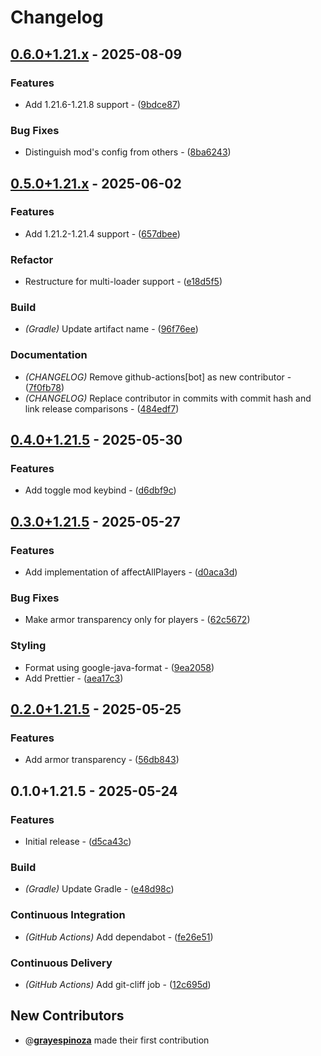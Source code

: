 # Changelog

## [0.6.0+1.21.x](https://github.com/grayespinoza/ldt/compare/0.5.0+1.21.x..0.6.0+1.21.x) - 2025-08-09

### Features

- Add 1.21.6-1.21.8 support - ([9bdce87](https://github.com/grayespinoza/ldt/commit/9bdce87a893df96518d412cb2a14b2f78277b40c))

### Bug Fixes

- Distinguish mod's config from others - ([8ba6243](https://github.com/grayespinoza/ldt/commit/8ba62439b77fc5d1286106b4f13562368a64ac1f))
## [0.5.0+1.21.x](https://github.com/grayespinoza/ldt/compare/0.4.0+1.21.5..0.5.0+1.21.x) - 2025-06-02

### Features

- Add 1.21.2-1.21.4 support - ([657dbee](https://github.com/grayespinoza/ldt/commit/657dbeeb4fe4450387d1b77ac3d43be5efbc0304))

### Refactor

- Restructure for multi-loader support - ([e18d5f5](https://github.com/grayespinoza/ldt/commit/e18d5f5547fb16b704e8d8525e2f84f363b325bb))

### Build

- *(Gradle)* Update artifact name - ([96f76ee](https://github.com/grayespinoza/ldt/commit/96f76ee2b40d0d81f2d19d512e2cb13d451ef1d1))

### Documentation

- *(CHANGELOG)* Remove github-actions[bot] as new contributor - ([7f0fb78](https://github.com/grayespinoza/ldt/commit/7f0fb7829cb67b81bfa71ad93c9533d31196cb57))
- *(CHANGELOG)* Replace contributor in commits with commit hash and link release comparisons - ([484edf7](https://github.com/grayespinoza/ldt/commit/484edf7621f8935071af3fdc8f81f2161d0cda89))
## [0.4.0+1.21.5](https://github.com/grayespinoza/ldt/compare/0.3.0+1.21.5..0.4.0+1.21.5) - 2025-05-30

### Features

- Add toggle mod keybind - ([d6dbf9c](https://github.com/grayespinoza/ldt/commit/d6dbf9cf1fca0e73d789fb14889e7a2d23e5d9df))
## [0.3.0+1.21.5](https://github.com/grayespinoza/ldt/compare/0.2.0+1.21.5..0.3.0+1.21.5) - 2025-05-27

### Features

- Add implementation of affectAllPlayers - ([d0aca3d](https://github.com/grayespinoza/ldt/commit/d0aca3d879325bbcb4446e6ce421f8d717784309))

### Bug Fixes

- Make armor transparency only for players - ([62c5672](https://github.com/grayespinoza/ldt/commit/62c56726121c91ad5f187eb281fd84ea62a7eed4))

### Styling

- Format using google-java-format - ([9ea2058](https://github.com/grayespinoza/ldt/commit/9ea2058f55db2c3d6d0a8a249da8755ff02c7c58))
- Add Prettier - ([aea17c3](https://github.com/grayespinoza/ldt/commit/aea17c350612f28ca4f4418bcbd186b021dfc1cd))
## [0.2.0+1.21.5](https://github.com/grayespinoza/ldt/compare/0.1.0+1.21.5..0.2.0+1.21.5) - 2025-05-25

### Features

- Add armor transparency - ([56db843](https://github.com/grayespinoza/ldt/commit/56db8431be6fd99b22b5c48577236fd87957677b))
## 0.1.0+1.21.5 - 2025-05-24

### Features

- Initial release - ([d5ca43c](https://github.com/grayespinoza/ldt/commit/d5ca43cd17549c34446165a6ecfb76781e98012d))

### Build

- *(Gradle)* Update Gradle - ([e48d98c](https://github.com/grayespinoza/ldt/commit/e48d98c6ca2d8dd752bf3a523b5af22d82e6bb89))

### Continuous Integration

- *(GitHub Actions)* Add dependabot - ([fe26e51](https://github.com/grayespinoza/ldt/commit/fe26e5157b76290dcc109edca337f0da28c6ef30))

### Continuous Delivery

- *(GitHub Actions)* Add git-cliff job - ([12c695d](https://github.com/grayespinoza/ldt/commit/12c695d98965983436377d24eee9fe607e12e0a4))

## New Contributors

- @**[grayespinoza](https://github.com/grayespinoza)** made their first contribution

